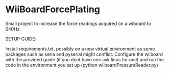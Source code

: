 # WiiBoardForcePlating
Small project to increase the force readings acquired on a wiboard to 640Hz.

SETUP GUIDE:


Install requirements.txt, possibly on a new virtual environment as some packages such as seria and pyserial might conflict. Configure the wiiboard with the provided guide (if you dont have one ask linus for one) and run the code in the environment you set up (python wiiboardPressureReader.py)
